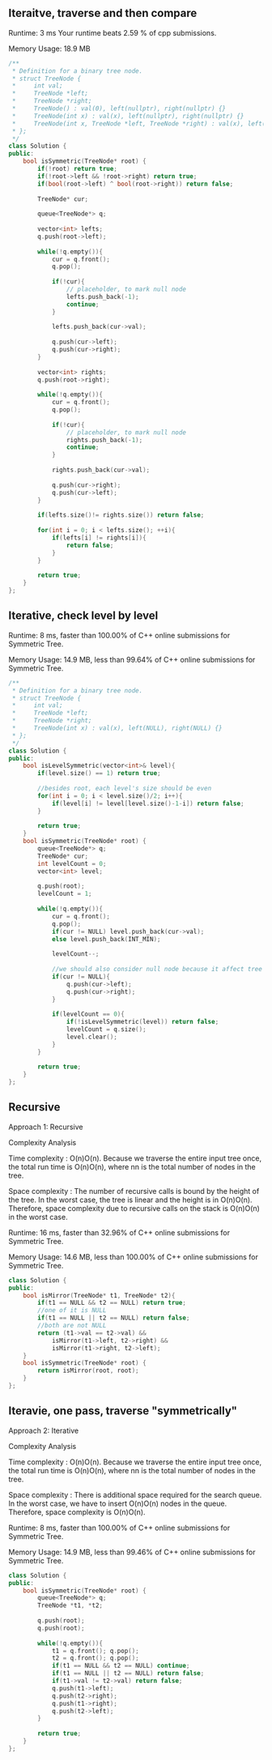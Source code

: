 ## Iteraitve, traverse and then compare

Runtime: 3 ms Your runtime beats 2.59 % of cpp submissions.

Memory Usage: 18.9 MB

```cpp
/**
 * Definition for a binary tree node.
 * struct TreeNode {
 *     int val;
 *     TreeNode *left;
 *     TreeNode *right;
 *     TreeNode() : val(0), left(nullptr), right(nullptr) {}
 *     TreeNode(int x) : val(x), left(nullptr), right(nullptr) {}
 *     TreeNode(int x, TreeNode *left, TreeNode *right) : val(x), left(left), right(right) {}
 * };
 */
class Solution {
public:
    bool isSymmetric(TreeNode* root) {
        if(!root) return true;
        if(!root->left && !root->right) return true;
        if(bool(root->left) ^ bool(root->right)) return false;
        
        TreeNode* cur;
        
        queue<TreeNode*> q;
        
        vector<int> lefts;
        q.push(root->left);
        
        while(!q.empty()){
            cur = q.front();
            q.pop();
            
            if(!cur){
                // placeholder, to mark null node
                lefts.push_back(-1);
                continue;
            }
            
            lefts.push_back(cur->val);
            
            q.push(cur->left);
            q.push(cur->right);
        }
        
        vector<int> rights;
        q.push(root->right);
        
        while(!q.empty()){
            cur = q.front();
            q.pop();
            
            if(!cur){
                // placeholder, to mark null node
                rights.push_back(-1);
                continue;
            }
            
            rights.push_back(cur->val);
            
            q.push(cur->right);
            q.push(cur->left);
        }
        
        if(lefts.size()!= rights.size()) return false;
        
        for(int i = 0; i < lefts.size(); ++i){
            if(lefts[i] != rights[i]){
                return false;
            }
        }
        
        return true;
    }
};
```

## Iterative, check level by level

Runtime: 8 ms, faster than 100.00% of C++ online submissions for Symmetric Tree.

Memory Usage: 14.9 MB, less than 99.64% of C++ online submissions for Symmetric Tree.

```cpp
/**
 * Definition for a binary tree node.
 * struct TreeNode {
 *     int val;
 *     TreeNode *left;
 *     TreeNode *right;
 *     TreeNode(int x) : val(x), left(NULL), right(NULL) {}
 * };
 */
class Solution {
public:
    bool isLevelSymmetric(vector<int>& level){
        if(level.size() == 1) return true;
        
        //besides root, each level's size should be even
        for(int i = 0; i < level.size()/2; i++){
            if(level[i] != level[level.size()-1-i]) return false;
        }
        
        return true;
    }
    bool isSymmetric(TreeNode* root) {
        queue<TreeNode*> q;
        TreeNode* cur;
        int levelCount = 0;
        vector<int> level;
        
        q.push(root);
        levelCount = 1;
        
        while(!q.empty()){
            cur = q.front();
            q.pop();
            if(cur != NULL) level.push_back(cur->val);
            else level.push_back(INT_MIN);
            
            levelCount--;
            
            //we should also consider null node because it affect tree structure
            if(cur != NULL){
                q.push(cur->left);
                q.push(cur->right);
            }
            
            if(levelCount == 0){
                if(!isLevelSymmetric(level)) return false;
                levelCount = q.size();
                level.clear();
            }
        }
        
        return true;
    }
};
```

## Recursive

Approach 1: Recursive

Complexity Analysis

Time complexity : O(n)O(n). Because we traverse the entire input tree once, the total run time is O(n)O(n), where nn is the total number of nodes in the tree.

Space complexity : The number of recursive calls is bound by the height of the tree. In the worst case, the tree is linear and the height is in O(n)O(n). Therefore, space complexity due to recursive calls on the stack is O(n)O(n) in the worst case. 

Runtime: 16 ms, faster than 32.96% of C++ online submissions for Symmetric Tree.

Memory Usage: 14.6 MB, less than 100.00% of C++ online submissions for Symmetric Tree.

```cpp
class Solution {
public:
    bool isMirror(TreeNode* t1, TreeNode* t2){
        if(t1 == NULL && t2 == NULL) return true;
        //one of it is NULL
        if(t1 == NULL || t2 == NULL) return false;
        //both are not NULL
        return (t1->val == t2->val) &&
            isMirror(t1->left, t2->right) && 
            isMirror(t1->right, t2->left);
    }
    bool isSymmetric(TreeNode* root) {
        return isMirror(root, root);
    }
};
```

## Iteravie, one pass, traverse "symmetrically"
Approach 2: Iterative

Complexity Analysis

Time complexity : O(n)O(n). Because we traverse the entire input tree once, the total run time is O(n)O(n), where nn is the total number of nodes in the tree.

Space complexity : There is additional space required for the search queue. In the worst case, we have to insert O(n)O(n) nodes in the queue. Therefore, space complexity is O(n)O(n).

Runtime: 8 ms, faster than 100.00% of C++ online submissions for Symmetric Tree.

Memory Usage: 14.9 MB, less than 99.46% of C++ online submissions for Symmetric Tree.

```cpp
class Solution {
public:
    bool isSymmetric(TreeNode* root) {
        queue<TreeNode*> q;
        TreeNode *t1, *t2;
        
        q.push(root);
        q.push(root);
        
        while(!q.empty()){
            t1 = q.front(); q.pop();
            t2 = q.front(); q.pop();
            if(t1 == NULL && t2 == NULL) continue;
            if(t1 == NULL || t2 == NULL) return false;
            if(t1->val != t2->val) return false;
            q.push(t1->left);
            q.push(t2->right);
            q.push(t1->right);
            q.push(t2->left);
        }
        
        return true;
    }
};
```
